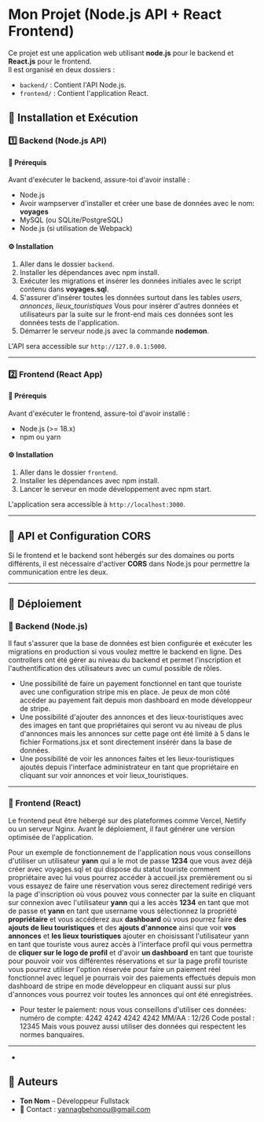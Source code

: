 # Mon Projet (Node.js API + React Frontend)

Ce projet est une application web utilisant **node.js** pour le backend et **React.js** pour le frontend.  
Il est organisé en deux dossiers :
- `backend/` : Contient l'API Node.js.
- `frontend/` : Contient l'application React.

## 🚀 Installation et Exécution

### 1️⃣ Backend (Node.js API)

#### 📌 Prérequis
Avant d'exécuter le backend, assure-toi d'avoir installé :
- Node.js
- Avoir wampserver d'installer et créer une base de données avec le nom: **voyages**
- MySQL (ou SQLite/PostgreSQL)
- Node.js (si utilisation de Webpack)

#### ⚙️ Installation
1. Aller dans le dossier `backend`.
2. Installer les dépendances avec npm install.
3. Exécuter les migrations et insérer les données initiales avec le script contenu dans **voyages.sql**.
5. S'assurer d'insérer toutes les données surtout dans les tables *users*, *annonces*, *lieux_touristiques* Vous pour insérer d'autres données et utilisateurs par la suite sur le front-end mais ces données sont les données tests de l'application.
6. Démarrer le serveur node.js avec la commande **nodemon**.

L'API sera accessible sur `http://127.0.0.1:5000`.

---

### 2️⃣ Frontend (React App)

#### 📌 Prérequis
Avant d'exécuter le frontend, assure-toi d'avoir installé :
- Node.js (>= 18.x)
- npm ou yarn

#### ⚙️ Installation
1. Aller dans le dossier `frontend`.
2. Installer les dépendances avec npm install.
3. Lancer le serveur en mode développement avec npm start.

L'application sera accessible à `http://localhost:3000`.

---

## 🔗 API et Configuration CORS

Si le frontend et le backend sont hébergés sur des domaines ou ports différents, il est nécessaire d'activer **CORS** dans Node.js pour permettre la communication entre les deux.

---

## 🎯 Déploiement

### 🚀 Backend (Node.js)
Il faut s'assurer que la base de données est bien configurée et exécuter les migrations en production si vous voulez mettre le backend en ligne.
Des controllers ont été gérer au niveau du backend et permet l'inscription et l'authentification des utilisateurs avec un cumul possible de rôles.
- Une possibilité de faire un payement fonctionnel en tant que touriste avec une configuration stripe mis en place. Je peux de mon côté accéder au payement fait depuis mon dashboard en mode développeur de stripe.
- Une possibilité d'ajouter des annonces et des lieux-touristiques avec des images en tant que propriétaires qui seront vu au niveau de plus d'annonces mais les annonces sur cette page ont été limité à 5 dans le fichier Formations.jsx et sont directement insérér dans la base de données.
- Une possibilité de voir les annonces faites et les lieux-touristiques ajoutés depuis l'interface administrateur en tant que propriétaire en cliquant sur voir annonces et voir lieux_touristiques.

---
### 🚀 Frontend (React)
Le frontend peut être hébergé sur des plateformes comme Vercel, Netlify ou un serveur Nginx. Avant le déploiement, il faut générer une version optimisée de l'application.

Pour un exemple de fonctionnement de l'application nous vous conseillons d'utiliser un utilisateur **yann** qui a le mot de passe **1234** que vous avez déjà créer avec voyages.sql et qui dispose du statut touriste comment propriétaire avec lui vous pourrez accéder à accueil.jsx premièrement ou si vous essayez de faire une réservation vous serez directement redirigé vers la page d'inscription où vous pouvez vous connecter par la suite en cliquant sur connexion avec l'utilisateur **yann** qui a les accès **1234** en tant que mot de passe et **yann** en tant que username vous sélectionnez la propriété **propriétaire** et vous accéderez aux **dashboard** où vous pourrez faire **des ajouts de lieu touristiques** et des **ajouts d'annonce** ainsi que voir **vos annonces** et **les lieux touristiques** ajouter en choisissant l'utilisateur yann en tant que touriste vous aurez accès à l'interface profil qui vous permettra de **cliquer sur le logo de profil** et d'avoir **un dashboard** en tant que touriste pour pouvoir voir vos différentes réservations et sur la page profil touriste vous pourrez utiliser l'option réservée pour faire un paiement réel fonctionnel avec lequel je pourrais voir des paiements effectués depuis mon dashboard de stripe en mode développeur en cliquant aussi sur plus d'annonces vous pourrez voir toutes les annonces qui ont été 
enregistrées.
- Pour tester le paiement: nous vous conseillons d'utiliser ces données:
    numéro de compte: 4242 4242 4242 4242 
    MM/AA : 12/26
    Code postal : 12345
    Mais vous pouvez aussi utiliser des données qui respectent les normes banquaires. 
---
- 

## 📌 Auteurs
- **Ton Nom** – Développeur Fullstack  
- 📧 Contact : yannagbehonou@gmail.com  
